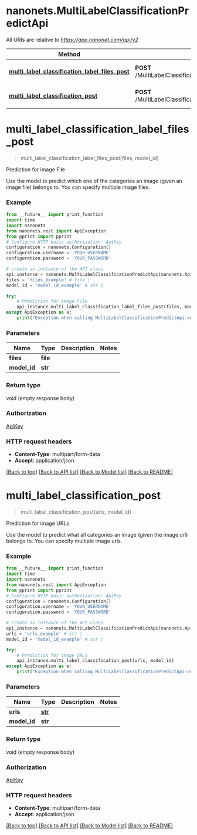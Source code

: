 # nanonets.MultiLabelClassificationPredictApi

All URIs are relative to *https://app.nanonet.com/api/v2*

Method | HTTP request | Description
------------- | ------------- | -------------
[**multi_label_classification_label_files_post**](MultiLabelClassificationPredictApi.md#multi_label_classification_label_files_post) | **POST** /MultiLabelClassification/Model/{model_id}/LabelFiles/ | Prediction for image File
[**multi_label_classification_post**](MultiLabelClassificationPredictApi.md#multi_label_classification_post) | **POST** /MultiLabelClassification/Model/{model_id}/LabelUrls/ | Prediction for image URLs

# **multi_label_classification_label_files_post**
> multi_label_classification_label_files_post(files, model_id)

Prediction for image File

Use the model to predict which one of the categories an image (given an image file) belongs to. You can specify multiple image files.

### Example
```python
from __future__ import print_function
import time
import nanonets
from nanonets.rest import ApiException
from pprint import pprint
# Configure HTTP basic authorization: ApiKey
configuration = nanonets.Configuration()
configuration.username = 'YOUR_USERNAME'
configuration.password = 'YOUR_PASSWORD'

# create an instance of the API class
api_instance = nanonets.MultiLabelClassificationPredictApi(nanonets.ApiClient(configuration))
files = 'files_example' # file | 
model_id = 'model_id_example' # str | 

try:
    # Prediction for image File
    api_instance.multi_label_classification_label_files_post(files, model_id)
except ApiException as e:
    print("Exception when calling MultiLabelClassificationPredictApi->multi_label_classification_label_files_post: %s\n" % e)
```

### Parameters

Name | Type | Description  | Notes
------------- | ------------- | ------------- | -------------
 **files** | **file**|  | 
 **model_id** | **str**|  | 

### Return type

void (empty response body)

### Authorization

[ApiKey](../README.md#ApiKey)

### HTTP request headers

 - **Content-Type**: multipart/form-data
 - **Accept**: application/json

[[Back to top]](#) [[Back to API list]](../README.md#documentation-for-api-endpoints) [[Back to Model list]](../README.md#documentation-for-models) [[Back to README]](../README.md)

# **multi_label_classification_post**
> multi_label_classification_post(urls, model_id)

Prediction for image URLs

Use the model to predict what all categories an image (given the image url) belongs to. You can specify multiple image urls.

### Example
```python
from __future__ import print_function
import time
import nanonets
from nanonets.rest import ApiException
from pprint import pprint
# Configure HTTP basic authorization: ApiKey
configuration = nanonets.Configuration()
configuration.username = 'YOUR_USERNAME'
configuration.password = 'YOUR_PASSWORD'

# create an instance of the API class
api_instance = nanonets.MultiLabelClassificationPredictApi(nanonets.ApiClient(configuration))
urls = 'urls_example' # str | 
model_id = 'model_id_example' # str | 

try:
    # Prediction for image URLs
    api_instance.multi_label_classification_post(urls, model_id)
except ApiException as e:
    print("Exception when calling MultiLabelClassificationPredictApi->multi_label_classification_post: %s\n" % e)
```

### Parameters

Name | Type | Description  | Notes
------------- | ------------- | ------------- | -------------
 **urls** | [**str**](.md)|  | 
 **model_id** | **str**|  | 

### Return type

void (empty response body)

### Authorization

[ApiKey](../README.md#ApiKey)

### HTTP request headers

 - **Content-Type**: multipart/form-data
 - **Accept**: application/json

[[Back to top]](#) [[Back to API list]](../README.md#documentation-for-api-endpoints) [[Back to Model list]](../README.md#documentation-for-models) [[Back to README]](../README.md)

